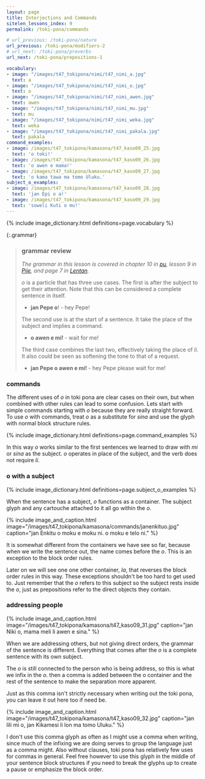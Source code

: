 ```yaml
---
layout: page
title: Interjections and Commands
sitelen_lessons_index: 9
permalink: /toki-pona/commands

# url_previous: /toki-pona/nature
url_previous: /toki-pona/modifiers-2
# url_next: /toki-pona/preverbs
url_next: /toki-pona/prepositions-1

vocabulary:
- image: "/images/t47_tokipona/nimi/t47_nimi_a.jpg"
  text: a
- image: "/images/t47_tokipona/nimi/t47_nimi_o.jpg"
  text: o
- image: "/images/t47_tokipona/nimi/t47_nimi_awen.jpg"
  text: awen
- image: "/images/t47_tokipona/nimi/t47_nimi_mu.jpg"
  text: mu
- image: "/images/t47_tokipona/nimi/t47_nimi_weka.jpg"
  text: weka
- image: "/images/t47_tokipona/nimi/t47_nimi_pakala.jpg"
  text: pakala
command_examples:
- image: /images/t47_tokipona/kamasona/t47_kaso09_25.jpg
  text: 'o toki!'
- image: /images/t47_tokipona/kamasona/t47_kaso09_26.jpg
  text: 'o awen e mama!'
- image: /images/t47_tokipona/kamasona/t47_kaso09_27.jpg
  text: 'o kama tawa ma tomo Uluku.'
subject_o_examples:
- image: /images/t47_tokipona/kamasona/t47_kaso09_28.jpg
  text: 'jan Epi o a!'
- image: /images/t47_tokipona/kamasona/t47_kaso09_29.jpg
  text: 'soweli Kuti o mu!'
---
```


{% include image_dictionary.html definitions=page.vocabulary %}

{:.grammar}
>### grammar review
>
>_The grammar in this lesson is covered in chapter 10 in [pu](https://www.amazon.com/dp/B012M1RLXS), lesson 9 in [Pije](http://tokipona.net/tp/janpije/okamasona.php), and page 7 in [Lentan](https://rnd.neocities.org/tokipona/)._
>
> _o_ is a particle that has three use cases.  The first is after the subject to get their attention. Note that this can be considered a complete sentence in itself.
>
>* __jan Pepe o__! - hey Pepe!
>
>The second use is at the start of a sentence. It take the place of the subject and implies a command.
>
>* __o awen e mi!__ - wait for me!
>
>The third case combines the last two, effectively taking the place of _li_. It also could be seen as softening the tone to that of a request.
>
>* __jan Pepe o awen e mi!__ - hey Pepe please wait for me!

### commands

The different uses of _o_ in toki pona are clear cases on their own, but when combined with other rules can lead to some confusion. Lets start with simple commands starting with _o_ because they are really straight forward.  To use _o_ with commands, treat _o_ as a substitute for _sina_ and use the glyph with normal block structure rules.

{% include image_dictionary.html definitions=page.command_examples %}

In this way _o_ works similar to the first sentences we learned to draw with _mi_ or _sina_ as the subject.  _o_ operates in place of the subject, and the verb does not require _li_.

### o with a subject

{% include image_dictionary.html definitions=page.subject_o_examples %}

When the sentence has a subject, _o_ functions as a container. The subject glyph and any cartouche attached to it all go within the _o_.

{% include image_and_caption.html image="/images/t47_tokipona/kamasona/commands/janenkituo.jpg" caption="jan Enkitu o moku e moku ni. o moku e telo ni." %}

It is somewhat different from the containers we have see so far, because when we write the sentence out, the name comes before the _o_. This is an exception to the block order rules.

Later on we will see one one other container, _la_, that reverses the block order rules in this way. These exceptions shouldn't be too hard to get used to.  Just remember that the _o_ refers to this subject so the subject rests inside the _o_, just as prepositions refer to the direct objects they contain.

### addressing people

{% include image_and_caption.html image="/images/t47_tokipona/kamasona/t47_kaso09_31.jpg" caption="jan Niki o, mama meli li awen e sina." %}

When we are addressing others, but not giving direct orders, the grammar of the sentence is different.  Everything that comes after the _o_ is a complete sentence with its own subject.

The _o_ is still connected to the person who is being address, so this is what we infix in the _o_. then a comma is added between the o container and the rest of the sentence to make the separation more apparent.

Just as this comma isn't strictly necessary when writing out the toki pona, you can leave it out here too if need be.

{% include image_and_caption.html image="/images/t47_tokipona/kamasona/t47_kaso09_32.jpg" caption="jan lili mi o, jan Kikamesi li lon ma tomo Uluku." %}

I don't use this comma glyph as often as I might use a comma when writing, since much of the infixing we are doing serves to group the language just as a comma might.  Also without clauses, toki pona has relatively few uses for commas in general.  Feel free however to use this glyph in the middle of your sentence block structures if you need to break the glyphs up to create a pause or emphasize the block order.
